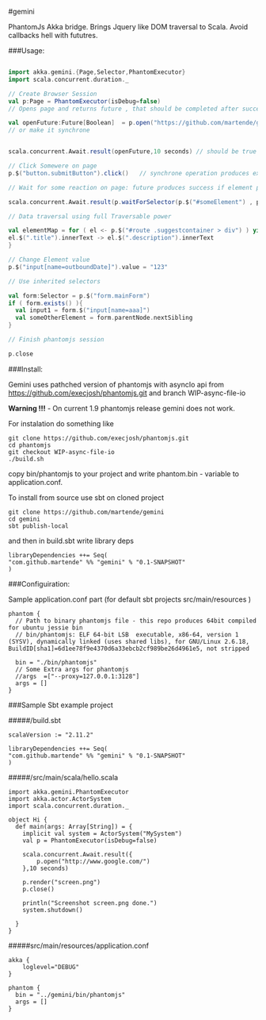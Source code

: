 #gemini

PhantomJs Akka bridge. 
Brings Jquery like DOM traversal to Scala. Avoid callbacks hell with fututres.


###Usage:
```scala

import akka.gemini.{Page,Selector,PhantomExecutor}
import scala.concurrent.duration._

// Create Browser Session
val p:Page = PhantomExecutor(isDebug=false) 
// Opens page and returns future , that should be completed after successfull page retriveal

val openFuture:Future[Boolean]  = p.open("https://github.com/martende/gemini/") 
// or make it synchrone


scala.concurrent.Await.result(openFuture,10 seconds) // should be true or throws Exception

// Click Somewere on page
p.$("button.submitButton").click()   // synchrone operation produces exception if element not found

// Wait for some reaction on page: future produces success if element p.$("#someElement")  exists

scala.concurrent.Await.result(p.waitForSelector(p.$("#someElement") , pageLoadTimeout * 2 ),pageLoadTimeout)

// Data traversal using full Traversable power

val elementMap = for ( el <- p.$("#route .suggestcontainer > div") ) yield {
el.$(".title").innerText -> el.$(".description").innerText
}

// Change Element value 
p.$("input[name=outboundDate]").value = "123"

// Use inherited selectors 

val form:Selector = p.$("form.mainForm")
if ( form.exists() ){
  val input1 = form.$("input[name=aaa]")
  val someOtherElement = form.parentNode.nextSibling
}

// Finish phantomjs session

p.close 


```

###Install:

Gemini uses pathched version of phantomjs with asyncIo api from https://github.com/execjosh/phantomjs.git and branch WIP-async-file-io

**Warning !!!** - On current 1.9 phantomjs release gemini does not work.

For instalation do something like 
```
git clone https://github.com/execjosh/phantomjs.git
cd phantomjs
git checkout WIP-async-file-io
./build.sh
```

copy bin/phantomjs to your project and write phantom.bin - variable to application.conf.

To install from source use sbt on cloned project

```
git clone https://github.com/martende/gemini
cd gemini
sbt publish-local
```

and then in build.sbt write library deps 

```
libraryDependencies ++= Seq(
"com.github.martende" %% "gemini" % "0.1-SNAPSHOT"
)
```

###Configuiration:

Sample application.conf part (for default sbt projects src/main/resources )

```
phantom {
  // Path to binary phantomjs file - this repo produces 64bit compiled for ubuntu jessie bin
  // bin/phantomjs: ELF 64-bit LSB  executable, x86-64, version 1 (SYSV), dynamically linked (uses shared libs), for GNU/Linux 2.6.18, BuildID[sha1]=6d1ee78f9e4370d6a33ebcb2cf989be26d4961e5, not stripped

  bin = "./bin/phantomjs"   
  // Some Extra args for phantomjs 
  //args  =["--proxy=127.0.0.1:3128"]
  args = []
}
```

###Sample Sbt example project

#####/build.sbt
```
scalaVersion := "2.11.2"

libraryDependencies ++= Seq(
"com.github.martende" %% "gemini" % "0.1-SNAPSHOT"
)

```

#####/src/main/scala/hello.scala
```
import akka.gemini.PhantomExecutor
import akka.actor.ActorSystem
import scala.concurrent.duration._

object Hi {
  def main(args: Array[String]) = {
  	implicit val system = ActorSystem("MySystem")
	val p = PhantomExecutor(isDebug=false)
	
	scala.concurrent.Await.result({
		p.open("http://www.google.com/")
	},10 seconds)

	p.render("screen.png")
	p.close()
	
	println("Screenshot screen.png done.")
	system.shutdown()
	
  }
}

```

#####src/main/resources/application.conf
```
akka {
	loglevel="DEBUG"
}

phantom {
  bin = "../gemini/bin/phantomjs"
  args = []
}
```
